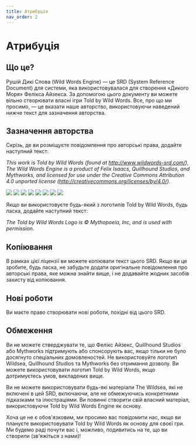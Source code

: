 ```yaml
---
title: Атрибуція
nav_order: 2
---
```


# Атрибуція

## Що це?
Рушій Дикі Слова (Wild Words Engine) — це SRD (System Reference Document) для системи, яка використовувалася для створення «Дикого Моря» Фелікса Айзекcа. За допомогою цього документу ви можете вільно створювати власні ігри Told by Wild Words. Все, про що ми просимо, — це вказати наше авторство, використовуючи наведений нижче текст для зазначення авторства.

## Зазначення авторства
Скрізь, де ви розміщуєте повідомлення про авторські права, додайте наступний текст:

*This work is Told by Wild Words (found at http://www.wildwords-srd.com/), The Wild Words Engine is a product of Felix Isaacs, Quillhound Studios, and Mythworks, and licensed for use under the Creative Commons Attribution 4.0 unported license (http://creativecommons.org/licenses/by/4.0/).*

![](../assets/images/wildwords-01.png)
![](../assets/images/wildwords-02.png)
![](../assets/images/wildwords-03.png)
![](../assets/images/wildwords-04.png)
![](../assets/images/wildwords-05.png)
![](../assets/images/wildwords-06.png)
![](../assets/images/wildwords-07.png)
![](../assets/images/wildwords-08.png)

Якщо ви використовуєте будь-який з логотипів Told by Wild Words, будь ласка, додайте наступний текст:

*The Told by Wild Words Logo is © Mythopoeia, Inc, and is used with permission.*

## Копіювання
В рамках цієї ліцензії ви можете копіювати текст цього SRD. Якщо ви це зробите, будь ласка, не забудьте додати оригінальне повідомлення про авторські права, яке можна знайти вище, і не додавайте жодних засобів захисту від копіювання.

## Нові роботи
Ви маєте право створювати нові роботи, похідні від цього SRD.

## Обмеження
Ви не можете стверджувати те, що Фелікс Айзекс, Quillhound Studios або Mythworks підтримують або спонсорують вас, якщо тільки не було досягнуто спеціальних домовленостей. Не використовуйте логотип Wildsea, Quillhound Studios та Mythworks без отримання дозволу. Ви можете використовувати логотип Told by Wild Words, якщо дотримуєтесь умов, викладених вище.

Ви не можете використовувати будь-які матеріали The Wildsea, які не включені в цей SRD, включаючи, але не обмежуючись конкретними підказками та ілюстраціями. Ви повинні створити свій власний матеріал, використовуючи Told by Wild Words Engine як основу.

Хоча це не є обов'язковим, ми просимо вас повідомити нас, якщо ви плануєте використовувати Told by Wild Words як основу для своєї гри. Ми будемо раді почути вас і, можливо, подивитись на те, що ви створили (зв'яжіться з нами)!
